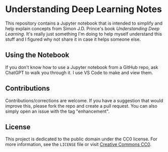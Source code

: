 # Understanding Deep Learning Notes

This repository contains a Jupyter notebook that is intended to simplify and help explain concepts from Simon J.D. Prince's book *Understanding Deep Learning*. It's really just something I'm doing to help myself understand this stuff and I figured why not share it in case it helps someone else.

## Using the Notebook

If you don't know how to use a Jupyter notebook from a GitHub repo, ask ChatGPT to walk you through it. I use VS Code to make and view them.

## Contributions

Contributions/corrections are welcome. If you have a suggestion that would improve this, please fork the repo and create a pull request. You can also simply open an issue with the tag "enhancement".

## License

This project is dedicated to the public domain under the CC0 license. For more information, see the `LICENSE` file or visit [Creative Commons CC0](https://creativecommons.org/publicdomain/zero/1.0/).